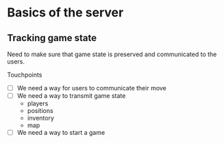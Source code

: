 # Basics of the server

## Tracking game state
Need to make sure that game state is preserved and communicated to the users.

Touchpoints
 - [ ] We need a way for users to communicate their move
 - [ ] We need a way to transmit game state
   - players
   - positions
   - inventory
   - map
 - [ ] We need a way to start a game
